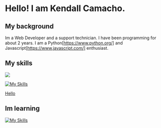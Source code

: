 # Hello! I am Kendall Camacho.

## My background
Im a Web Developer and a support technician.
I have been programming for about 2 years.
I am a Python[https://www.python.org/] and Javascript[https://www.javascript.com/] enthusiast.

## My skills

<p>
  <a href="https://skillicons.dev">
    <img src="https://skillicons.dev/icons?i=mongodb,express,react,nodejs" />
  </a>
</p>

[![My Skills](https://skills.thijs.gg/icons?i=py,cpp,css,git,html,js,bootstrap,flask,vite,github&perline=5) <p>Hello</p>](https://skills.thijs.gg)

## Im learning
[![My Skills](https://skills.thijs.gg/icons?i=angular,arduino,raspberrypi,bash,cs,dotnet,visualstudio&perline=7)](https://skills.thijs.gg)



